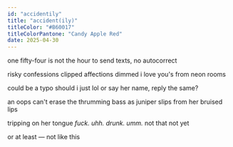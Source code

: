 ```yaml
---
id: "accidentily"
title: "accident(ily)"
titleColor: "#B60017"
titleColorPantone: "Candy Apple Red"
date: 2025-04-30
---
```

one fifty-four
is not the hour
to send texts,
no autocorrect

risky confessions
clipped affections
dimmed i love you's
from neon rooms

could be a typo
should i just lol
or say her name,
reply the same?
            
an oops can't erase
the thrumming bass
as juniper slips
from her bruised lips

tripping on her tongue
*fuck. uhh. drunk. umm.*
not that
not yet

or at least —
not like this 